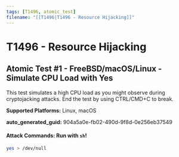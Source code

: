 ```yaml
---
tags: [T1496, atomic_test]
filename: "[[T1496|T1496 - Resource Hijacking]]"
---
```

# T1496 - Resource Hijacking

## Atomic Test #1 - FreeBSD/macOS/Linux - Simulate CPU Load with Yes
This test simulates a high CPU load as you might observe during cryptojacking attacks.
End the test by using CTRL/CMD+C to break.

**Supported Platforms:** Linux, macOS


**auto_generated_guid:** 904a5a0e-fb02-490d-9f8d-0e256eb37549






#### Attack Commands: Run with `sh`! 


```sh
yes > /dev/null
```






<br/>
